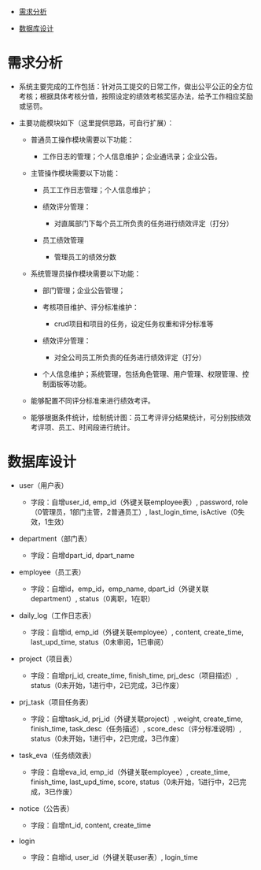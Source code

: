 - <a href="#demand">需求分析</a>

- <a href="#database">数据库设计</a>

# <a name="demand">需求分析</a> 

- 系统主要完成的工作包括：针对员工提交的日常工作，做出公平公正的全方位考核；根据具体考核分值，按照设定的绩效考核奖惩办法，给予工作相应奖励或惩罚。

- 主要功能模块如下（这里提供思路，可自行扩展）：

    - 普通员工操作模块需要以下功能：
    
        - 工作日志的管理；个人信息维护；企业通讯录；企业公告。

    - 主管操作模块需要以下功能：
    
        - 员工工作日志管理；个人信息维护；
        
        - 绩效评分管理：
        
            - 对直属部门下每个员工所负责的任务进行绩效评定（打分）
        
        - 员工绩效管理
        
            - 管理员工的绩效分数

    - 系统管理员操作模块需要以下功能：
    
        - 部门管理；企业公告管理；
        
        - 考核项目维护、评分标准维护：
        
            - crud项目和项目的任务，设定任务权重和评分标准等 
         
         - 绩效评分管理：
         
            - 对全公司员工所负责的任务进行绩效评定（打分）
         
         - 个人信息维护；系统管理，包括角色管理、用户管理、权限管理、控制面板等功能。

    - 能够配置不同评分标准来进行绩效考评。

    - 能够根据条件统计，绘制统计图：员工考评评分结果统计，可分别按绩效考评项、员工、时间段进行统计。

# <a name="database">数据库设计</a>

- user（用户表）
    
    - 字段：自增user_id, emp_id（外键关联employee表）, password, role（0管理员，1部门主管，2普通员工）, last_login_time, isActive（0失效，1生效）

- department（部门表）

    - 字段：自增dpart_id, dpart_name

- employee（员工表）

    - 字段：自增id，emp_id，emp_name, dpart_id（外键关联department）, status（0离职，1在职）

- daily_log（工作日志表）      

    - 字段：自增id, emp_id（外键关联employee）, content, create_time, last_upd_time, status（0未审阅，1已审阅）

- project（项目表）

    - 字段：自增prj_id, create_time, finish_time, prj_desc（项目描述）, status（0未开始，1进行中，2已完成，3已作废）

- prj_task（项目任务表）

    - 字段：自增task_id, prj_id（外键关联project）, weight, create_time, finish_time, task_desc（任务描述）, score_desc（评分标准说明）,  status（0未开始，1进行中，2已完成，3已作废）

- task_eva（任务绩效表）
    
    - 字段：自增eva_id, emp_id（外键关联employee）, create_time, finish_time, last_upd_time, score, status（0未开始，1进行中，2已完成，3已作废）

- notice（公告表）

    - 字段：自增nt_id, content, create_time

- login

    - 字段：自增id, user_id（外键关联user表）, login_time
